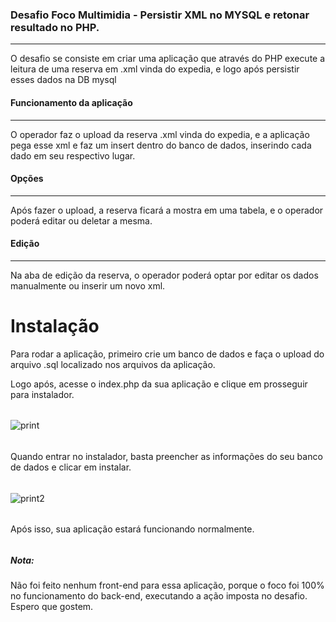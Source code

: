 ### Desafio Foco Multimidia - Persistir XML no MYSQL e retonar resultado no PHP.

------------


O desafio se consiste em criar uma aplicação que através do PHP execute a leitura de uma reserva em .xml vinda do expedia, e logo após persistir esses dados na DB mysql
#### Funcionamento da aplicação

------------


O operador faz o upload da reserva .xml vinda do expedia, e a aplicação pega esse xml e faz um insert dentro do banco de dados, inserindo cada dado em seu respectivo lugar.

####  Opções

------------


Após fazer o upload, a reserva ficará a mostra em uma tabela, e o operador poderá editar ou deletar a mesma.

#### Edição

------------


Na aba de edição da reserva, o operador poderá optar por editar os dados manualmente ou inserir um novo xml.


# Instalação

Para rodar a aplicação, primeiro crie um banco de dados e faça o upload do arquivo .sql localizado nos arquivos da aplicação.

Logo após, acesse o index.php da sua aplicação e clique em prosseguir para instalador.
###### 
![print](https://image.prntscr.com/image/BCN3QG2qRUOewFd2g7-bSA.png "print")
###### 
Quando entrar no instalador, basta preencher as informações do seu banco de dados e clicar em instalar.
###### 
![print2](https://image.prntscr.com/image/4aQHAKb-TIGXX88PjCZFmQ.png "print")
###### 
Após isso, sua aplicação estará funcionando normalmente.
###### 

##### Nota:
Não foi feito nenhum front-end para essa aplicação, porque o foco foi 100% no funcionamento do back-end, executando a ação imposta no desafio. Espero que gostem.